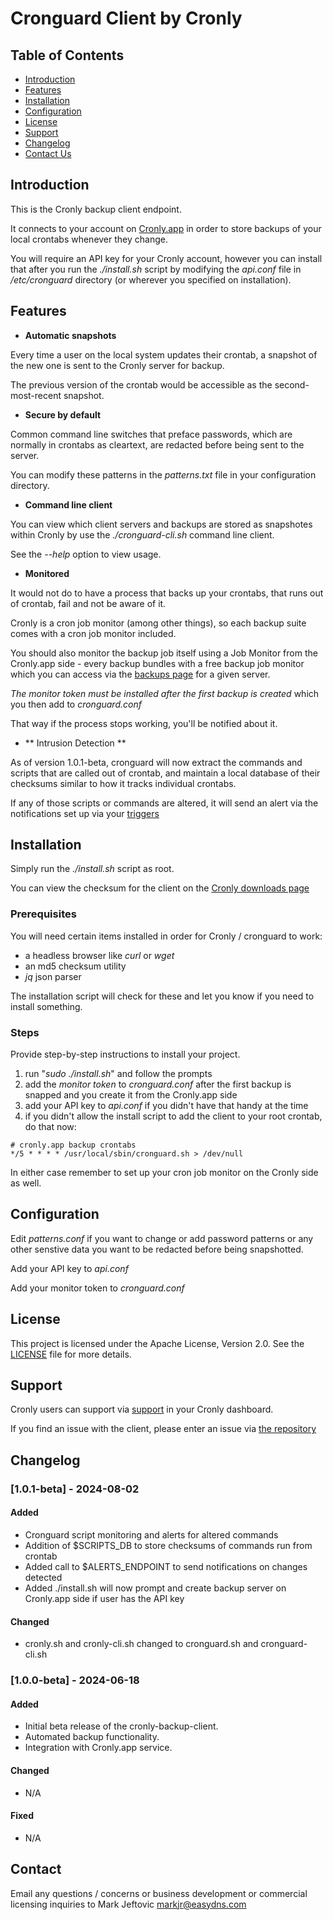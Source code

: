 # Cronguard Client by Cronly


## Table of Contents

- [Introduction](#introduction)
- [Features](#features)
- [Installation](#installation)
- [Configuration](#configuration)
- [License](#license)
- [Support](#support)
- [Changelog](#changelog)
- [Contact Us](#contact)

## Introduction

This is the Cronly backup client endpoint.

It connects to your account on [Cronly.app](https://cronly.app) in order to store backups of your local crontabs whenever they change.

You will require an API key for your Cronly account, however you can install that after you run the _./install.sh_ script by modifying the _api.conf_ file in _/etc/cronguard_ directory (or wherever you specified on installation).

## Features

- **Automatic snapshots**

Every time a user on the local system updates their crontab, a snapshot of the new one is sent to the Cronly server for backup. 

The previous version of the crontab would be accessible as the second-most-recent snapshot.

- **Secure by default**

Common command line switches that preface passwords, which are normally in crontabs as cleartext, are redacted before being sent to the server.

You can modify these patterns in the _patterns.txt_ file in your configuration directory.

- **Command line client**

You can view which client servers and backups are stored as snapshotes within Cronly by use the _./cronguard-cli.sh_ command line client. 

See the _--help_ option to view usage.

- **Monitored**

It would not do to have a process that backs up your crontabs, that runs out of crontab, fail and not be aware of it.

Cronly is a cron job monitor (among other things), so each backup suite comes with a cron job monitor included. 

You should also monitor the backup job itself using a Job Monitor from the Cronly.app side - every backup bundles with a free backup job monitor which you can access via the [backups page](https://cronly.app/backups) for a given server.

_The monitor token must be installed after the first backup is created_ which you then add to *cronguard.conf*

That way if the process stops working, you'll be notified about it.

- ** Intrusion Detection **

As of version 1.0.1-beta, cronguard will now extract the commands and scripts that are called out of crontab, and maintain a local database of their checksums similar to how it tracks individual crontabs.

If any of those scripts or commands are altered, it will send an alert via the notifications set up via your [triggers](https://cronly.app/triggers)


## Installation

Simply run the _./install.sh_ script as root.

You can view the checksum for the client on the [Cronly downloads page](https://cronly.app/downloads)

### Prerequisites

You will need certain items installed in order for Cronly / cronguard to work:

- a headless browser like _curl_ or _wget_
- an md5 checksum utility
- _jq_ json parser

The installation script will check for these and let you know if you need to install something.

### Steps

Provide step-by-step instructions to install your project.

1. run "_sudo ./install.sh_" and follow the prompts
2. add the _monitor token_ to _cronguard.conf_ after the first backup is snapped and you create it from the Cronly.app side
3. add your API key to _api.conf_ if you didn't have that handy at the time
4. if you didn't allow the install script to add the client to your root crontab, do that now:

```
# cronly.app backup crontabs
*/5 * * * * /usr/local/sbin/cronguard.sh > /dev/null
```

In either case remember to set up your cron job monitor on the Cronly side as well.

## Configuration

Edit _patterns.conf_ if you want to change or add password patterns or any other senstive data you want to be redacted before being snapshotted. 

Add your API key to _api.conf_

Add your monitor token to _cronguard.conf_

## License

This project is licensed under the Apache License, Version 2.0. See the [LICENSE](LICENSE) file for more details.

## Support

Cronly users can support via [support](https://cronly.app/support) in your Cronly dashboard.

If you find an issue with the client, please enter an issue via [the repository](https://github.com/easydns/cronguard-backup-client)

## Changelog

### [1.0.1-beta] - 2024-08-02

#### Added
- Cronguard script monitoring and alerts for altered commands
- Addition of $SCRIPTS_DB to store checksums of commands run from crontab
- Added call to $ALERTS_ENDPOINT to send notifications on changes detected
- Added ./install.sh will now prompt and create backup server on Cronly.app side if user has the API key

#### Changed
- cronly.sh and cronly-cli.sh changed to cronguard.sh and cronguard-cli.sh

### [1.0.0-beta] - 2024-06-18

#### Added
- Initial beta release of the cronly-backup-client.
- Automated backup functionality.
- Integration with Cronly.app service.

#### Changed
- N/A

#### Fixed
- N/A

## Contact

Email any questions / concerns or business development or commercial licensing inquiries to Mark Jeftovic <markjr@easydns.com>

